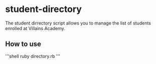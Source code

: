 # student-directory

The student dirrectory script allows you to manage the list of students enrolled at Villains Academy.

## How to use

'''shell
ruby directory.rb
'''